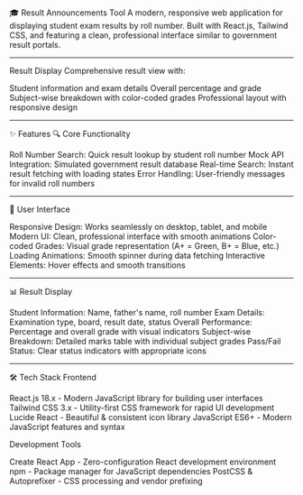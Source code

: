 🎓 Result Announcements Tool
A modern, responsive web application for displaying student exam results by roll number. Built with React.js, Tailwind CSS, and featuring a clean, professional interface similar to government result portals.

---

Result Display
Comprehensive result view with:

Student information and exam details
Overall percentage and grade
Subject-wise breakdown with color-coded grades
Professional layout with responsive design

---

✨ Features
🔍 Core Functionality

Roll Number Search: Quick result lookup by student roll number
Mock API Integration: Simulated government result database
Real-time Search: Instant result fetching with loading states
Error Handling: User-friendly messages for invalid roll numbers

---

🎨 User Interface

Responsive Design: Works seamlessly on desktop, tablet, and mobile
Modern UI: Clean, professional interface with smooth animations
Color-coded Grades: Visual grade representation (A+ = Green, B+ = Blue, etc.)
Loading Animations: Smooth spinner during data fetching
Interactive Elements: Hover effects and smooth transitions

---

📊 Result Display

Student Information: Name, father's name, roll number
Exam Details: Examination type, board, result date, status
Overall Performance: Percentage and overall grade with visual indicators
Subject-wise Breakdown: Detailed marks table with individual subject grades
Pass/Fail Status: Clear status indicators with appropriate icons

---

🛠 Tech Stack
Frontend

React.js 18.x - Modern JavaScript library for building user interfaces
Tailwind CSS 3.x - Utility-first CSS framework for rapid UI development
Lucide React - Beautiful & consistent icon library
JavaScript ES6+ - Modern JavaScript features and syntax

Development Tools

Create React App - Zero-configuration React development environment
npm - Package manager for JavaScript dependencies
PostCSS & Autoprefixer - CSS processing and vendor prefixing
